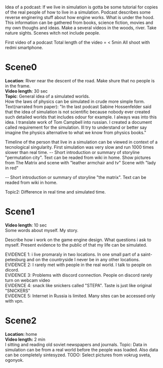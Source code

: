 
Idea of a podcast:
If we live in simulation is gotta be some tutorial for copies of the real people of how to live in a simulation.
Podcast describes some reverse enginering stuff about how engine works. What is under the hood.
This information can be gathered from books, science fiction, movies and my own thoughs and ideas.
Make a several videos in the woods, river. Take nature sights. 
Scenes witch not include people.

First video of a podcast
Total length of the video = < 5min
All shoot with redmi smartphone.

Scene0
============
<b>Location</b>: River near the descent of the road. 
Make shure that no people is in the frame.<br/>
<b>Video length</b>: 30 sec <br/>
<b>Topic</b>: General idea of a simulated worlds. <br/> How the laws of physics can be simulated in crude more simple form. 
Text(narrated from paper): "In the last podcast Sabine Hossenfelder said that the idea of simulation is not scientific because nobody
ever created such detailed worlds that includes odour for example. I always was into this idea. I translate work of Tom Campbell into russian.
I created a document called requirement for the simulation. Ill try to understand or better say imagine the physics alternative to what we know from physics books."



Timeline of the person that live in a simulation can be viewed in context of a tecnological singularity.
First simulation was very slow and run 1000 times slower than real time.
-- Short introduction or summary of storyline "permutation city".
Text can be readed from wiki in home. Show pictures from The Matrix and scene with "leather armchair and tv"
Scene with "lady in red"

-- Short introduction or summary of storyline "the matrix".
Text can be readed from wiki in home.

Topic2: Difference in real time and simulated time.

Scene1
============
<b>Video length</b>: 10 sec <br/>
Some words about myself. My story.<br/>

Describe how i work on the game engine design. What questions i ask to myself.
Present evidence to the public of that my life can be simulated.

EVIDENCE 1: i live promaraly in two locations. In one small part of a saint-petesburg and on the countryside
I never be in any other locations.<br/>
EVIDENCE 2: I rarely met with people in the real world. I talk to people on dicord.<br/>
EVIDENCE 3: Problems with discord connection. People on discord rarely turn on webcam video<br/>
EVIDENCE 4: snack like snickers called "STEPA". Taste is just like original "SNICKERS"<br/>
EVIDENCE 5: Internet in Russia is limited. Many sites can be accessed only with vpn.<br/>

Scene2
============
<b>Location:</b> home<br/>
<b>Video length:</b> 2 min<br/>
I sitting and reading old soviet newspapers and journals.
Topic: Data in simulation can be from a real world before the people was loaded.
Also data can be completely sintesyzed.
TODO: Select pictures from vokrug sveta, ogonyok.


